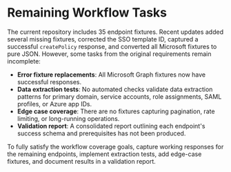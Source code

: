 # Remaining Workflow Tasks

The current repository includes 35 endpoint fixtures. Recent updates added several missing fixtures, corrected the SSO template ID, captured a successful `createPolicy` response, and converted all Microsoft fixtures to pure JSON. However, some tasks from the original requirements remain incomplete:

- **Error fixture replacements**: All Microsoft Graph fixtures now have successful responses.
- **Data extraction tests**: No automated checks validate data extraction patterns for primary domain, service accounts, role assignments, SAML profiles, or Azure app IDs.
- **Edge case coverage**: There are no fixtures capturing pagination, rate limiting, or long-running operations.
- **Validation report**: A consolidated report outlining each endpoint's success schema and prerequisites has not been produced.

To fully satisfy the workflow coverage goals, capture working responses for the remaining endpoints, implement extraction tests, add edge-case fixtures, and document results in a validation report.

